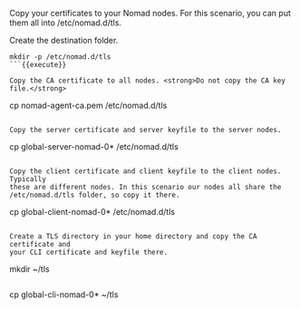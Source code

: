 Copy your certificates to your Nomad nodes. For this scenario, you can put them
all into /etc/nomad.d/tls.

Create the destination folder.

```
mkdir -p /etc/nomad.d/tls
```{{execute}}

Copy the CA certificate to all nodes. <strong>Do not copy the CA key file.</strong>

```
cp nomad-agent-ca.pem /etc/nomad.d/tls
```{{execute}}

Copy the server certificate and server keyfile to the server nodes.

```
cp global-server-nomad-0* /etc/nomad.d/tls
```{{execute}}

Copy the client certificate and client keyfile to the client nodes. Typically
these are different nodes. In this scenario our nodes all share the
/etc/nomad.d/tls folder, so copy it there.

```
cp global-client-nomad-0* /etc/nomad.d/tls
```{{execute}}

Create a TLS directory in your home directory and copy the CA certificate and
your CLI certificate and keyfile there.

```
mkdir ~/tls
```{{execute}}

```
cp global-cli-nomad-0* ~/tls
```{{execute}}
